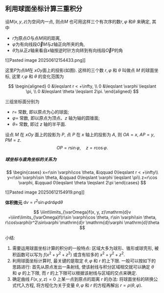 ## 利用球面坐标计算三重积分

设$M(x,y,z)$为空间内一点, 则点$M$ 也可用这样三个有次序的数$r,\varphi$ 和$\theta$ 来确定, 其中

- $r$为原点$O$与点$M$间的距离,
- $\varphi$为有向线段$\overrightarrow OM$与$z$轴正向所夹的角,
- $\theta$为从正$z$轴来看自$x$轴按逆时针方向转到有向线段$\overrightarrow OP$的角

![[Pasted image 20250612154433.png]]

这里$P$为点$M$在
$xOy$面上的投影(如图). 这样的三个数 $r,\varphi$ 和 $\theta$ 叫做点 $M$ 的球面坐标, 这里 $r$,$\varphi$ 和 $\theta$ 的变化范围为

$$
\begin{aligned}
	0 &\leqslant r < +\infty, \\
	0 &\leqslant \varphi \leqslant \pi, \\
	0 &\leqslant \theta \leqslant 2\pi.
\end{aligned}
$$

三组坐标面分别为

- $r=$ 常数, 即以原点为心的球面;
- $\varphi=$ 常数, 即以原点为顶点、$z$ 轴为轴的圆锥面;
- $\theta=$ 常数, 即过 $z$ 轴的半平面.

设点 $M$ 在 $xOy$ 面上的投影为 $P$, 点 $P$ 在 $x$ 轴上的投影为 $A$, 则 $OA=x$, $AP=y$, $PM=z$.
$$OP=r\sin\varphi, \quad z=r\cos\varphi.$$

##### 球坐标与直角坐标的关系为

$$
\begin{cases}
	x=r\sin \varphi\cos \theta, &\qquad 0\leqslant r < +\infty\\
	y=r\sin \varphi\sin \theta, &\qquad 0\leqslant \varphi \leqslant \pi\\
	z=r\cos \varphi, &\qquad 0\leqslant \theta \leqslant 2\pi
\end{cases}
$$

![[Pasted image 20250612154919.png]]

**体积微元** $\mathrm{d}v=r^2\sin\varphi \mathrm{d}r \mathrm{d}\varphi \mathrm{d}\theta$

$$
\iiint\limits_{\varOmega}f(x, y, z)\mathrm{d}v
=\iiint\limits_{\varOmega}f(r\sin \varphi\cos \theta, r\sin \varphi\sin \theta, r\cos\varphi)r^2\sin\varphi \mathrm{d}r \mathrm{d}\varphi \mathrm{d}\theta
$$

小结:

1. 需要运用球面坐标计算的积分的一般特点: 区域大多为球形、锥形或球壳形, 被积函数可以写为 $f(x^2+y^2+z^2)$ 或含有较多的 $x^2+y^2+z^2$.
2. 利用球面坐标计算时, 最关键的是取定 $\theta, \varphi$ 和 $r$ 的上下限. 一般可以按如下的思路进行: 首先从原点发出一条射线, 使该射线与积分区域相交就可以确定 $\theta$ 和 $\varphi$ 的上下限, 而 $r$ 的上下限可以根据该射线与区域的交点来确定.
3. 确定曲线 $F(x, y, z)=0$ 上某一点到原点的距离 $r$ 的办法: 将球面坐标的转换公式代入方程, 将方程化为关于变量 $\theta, \varphi$ 和 $r$ 的方程再解出 $r=\rho(\theta, \varphi)$.
